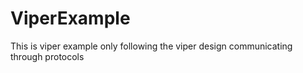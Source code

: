 # ViperExample
This is viper example only following the viper design communicating through protocols
